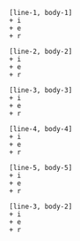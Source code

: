 
```timeline
[line-1, body-1]
+ i
+ e
+ r
```

```timeline
[line-2, body-2]
+ i
+ e
+ r
```

```timeline
[line-3, body-3]
+ i
+ e
+ r
```

```timeline
[line-4, body-4]
+ i
+ e
+ r
```

```timeline
[line-5, body-5]
+ i
+ e
+ r
```

```timeline
[line-3, body-2]
+ i
+ e
+ r
```